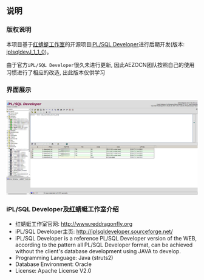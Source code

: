 ## 说明

### 版权说明

本项目基于[红蜻蜓工作室](http://www.reddragonfly.org)的开源项目[iPL/SQL Developer](https://sourceforge.net/projects/iplsqldeveloper/)进行后期开发(版本: [iplsqldevJ_1_1_0](https://sourceforge.net/p/iplsqldeveloper/code-0/HEAD/tree/iplsqldevJ_1_1_0/))。

由于官方`iPL/SQL Developer`很久未进行更新, 因此AEZOCN团队按照自己的使用习惯进行了相应的改造, 出此版本仅供学习

### 界面展示

![home](home.png)

### iPL/SQL Developer及红蜻蜓工作室介绍

- 红蜻蜓工作室官网: http://www.reddragonfly.org
- iPL/SQL Developer主页: http://iplsqldeveloper.sourceforge.net/
- iPL/SQL Developer is a reference PL/SQL Developer version of the WEB, according to the pattern all PL/SQL Developer format, can be achieved without the client's database development using JAVA to develop.
- Programming Language: Java (struts2)
- Database Environment: Oracle
- License: Apache License V2.0
    
    